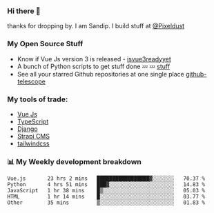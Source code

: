 ### Hi there 👋

thanks for dropping by.
I am Sandip. I build stuff at [@Pixeldust](github.com/pixeldust-in/)

###  **My Open Source Stuff**

 - Know if Vue Js version 3 is released -  [isvue3readyyet](https://github.com/sandiprb/isvue3readyyet)
 - A bunch of Python scripts to get stuff done 💤 💤 [stuff](https://github.com/sandiprb/stuff)
 - See all your starred Github repositories at one single place [github-telescope](https://github.com/sandiprb/github-telescope)



###  **My tools of trade:**
 - [Vue Js](https://github.com/vuejs/vue/)
 - [TypeScript](https://github.com/microsoft/TypeScript)
 - [Django](github.com/django/django)
 - [Strapi CMS](github.com/strapi/strapi)
 - [tailwindcss](https://github.com/tailwindlabs/tailwindcss)


###  📊 **My Weekly development breakdown**
<!--START_SECTION:waka-->
```text
Vue.js       23 hrs 2 mins   █████████████████▓░░░░░░░   70.37 % 
Python       4 hrs 51 mins   ███▓░░░░░░░░░░░░░░░░░░░░░   14.83 % 
JavaScript   1 hr 38 mins    █▒░░░░░░░░░░░░░░░░░░░░░░░   05.03 % 
HTML         1 hr 14 mins    █░░░░░░░░░░░░░░░░░░░░░░░░   03.77 % 
Other        35 mins         ▒░░░░░░░░░░░░░░░░░░░░░░░░   01.83 % 
```
<!--END_SECTION:waka-->
